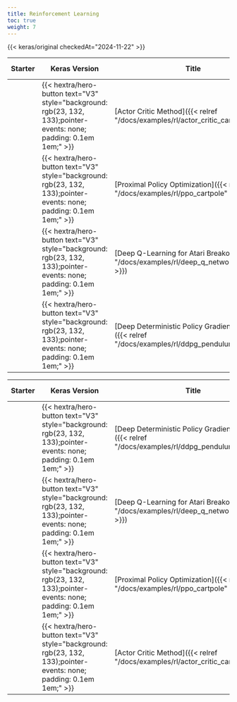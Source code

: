 ```yaml
---
title: Reinforcement Learning
toc: true
weight: 7
---
```


{{< keras/original checkedAt="2024-11-22" >}}

| Starter | Keras Version                                                                                                        | Title                                                                                            | Date Created | Last Modified |
| ------- | -------------------------------------------------------------------------------------------------------------------- | ------------------------------------------------------------------------------------------------ | ------------ | ------------- |
|         | {{< hextra/hero-button text="V3" style="background: rgb(23, 132, 133);pointer-events: none; padding: 0.1em 1em;" >}} | [Actor Critic Method]({{< relref "/docs/examples/rl/actor_critic_cartpole" >}})                  | 2020/05/13   | 2024/02/22    |
|         | {{< hextra/hero-button text="V3" style="background: rgb(23, 132, 133);pointer-events: none; padding: 0.1em 1em;" >}} | [Proximal Policy Optimization]({{< relref "/docs/examples/rl/ppo_cartpole" >}})                  | 2021/06/24   | 2024/03/12    |
|         | {{< hextra/hero-button text="V3" style="background: rgb(23, 132, 133);pointer-events: none; padding: 0.1em 1em;" >}} | [Deep Q-Learning for Atari Breakout]({{< relref "/docs/examples/rl/deep_q_network_breakout" >}}) | 2020/05/23   | 2024/03/16    |
|         | {{< hextra/hero-button text="V3" style="background: rgb(23, 132, 133);pointer-events: none; padding: 0.1em 1em;" >}} | [Deep Deterministic Policy Gradient (DDPG)]({{< relref "/docs/examples/rl/ddpg_pendulum" >}})    | 2020/06/04   | 2024/03/23    |

| Starter | Keras Version                                                                                                        | Title                                                                                            | Date Created | Last Modified ▼ |
| ------- | -------------------------------------------------------------------------------------------------------------------- | ------------------------------------------------------------------------------------------------ | ------------ | --------------- |
|         | {{< hextra/hero-button text="V3" style="background: rgb(23, 132, 133);pointer-events: none; padding: 0.1em 1em;" >}} | [Deep Deterministic Policy Gradient (DDPG)]({{< relref "/docs/examples/rl/ddpg_pendulum" >}})    | 2020/06/04   | 2024/03/23      |
|         | {{< hextra/hero-button text="V3" style="background: rgb(23, 132, 133);pointer-events: none; padding: 0.1em 1em;" >}} | [Deep Q-Learning for Atari Breakout]({{< relref "/docs/examples/rl/deep_q_network_breakout" >}}) | 2020/05/23   | 2024/03/16      |
|         | {{< hextra/hero-button text="V3" style="background: rgb(23, 132, 133);pointer-events: none; padding: 0.1em 1em;" >}} | [Proximal Policy Optimization]({{< relref "/docs/examples/rl/ppo_cartpole" >}})                  | 2021/06/24   | 2024/03/12      |
|         | {{< hextra/hero-button text="V3" style="background: rgb(23, 132, 133);pointer-events: none; padding: 0.1em 1em;" >}} | [Actor Critic Method]({{< relref "/docs/examples/rl/actor_critic_cartpole" >}})                  | 2020/05/13   | 2024/02/22      |
